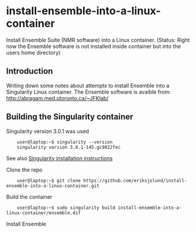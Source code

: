 # install-ensemble-into-a-linux-container
Install Ensemble Suite (NMR software) into a Linux container. (Status: Right now the Ensemble software is not installed inside container but into the users home directory)

## Introduction

Writing down some notes about attempts to install Ensemble into a Singularity Linux container.
The Ensemble software is avaible from:
http://abragam.med.utoronto.ca/~JFKlab/

## Building the Singularity container

Singularity version 3.0.1 was used

```
    user@laptop:~$ singularity --version
    singularity version 3.0.1-145.gc9822fec
```

See also [Singularity installation instructions](https://github.com/sylabs/singularity/blob/master/INSTALL.md)


Clone the repo 

```
    user@laptop:~$ git clone https://github.com/eriksjolund/install-ensemble-into-a-linux-container.git 
```

Build the container

```
    user@laptop:~$ sudo singularity build install-ensemble-into-a-linux-container/ensemble.dif
```

Install Ensemble


